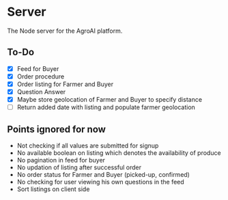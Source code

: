 # Server

The Node server for the AgroAI platform.

## To-Do

- [x] Feed for Buyer
- [x] Order procedure
- [x] Order listing for Farmer and Buyer
- [x] Question Answer
- [x] Maybe store geolocation of Farmer and Buyer to specify distance
- [ ] Return added date with listing and populate farmer geolocation

## Points ignored for now

- Not checking if all values are submitted for signup
- No available boolean on listing which denotes the availability of produce
- No pagination in feed for buyer
- No updation of listing after successful order
- No order status for Farmer and Buyer (picked-up, confirmed)
- No checking for user viewing his own questions in the feed
- Sort listings on client side
